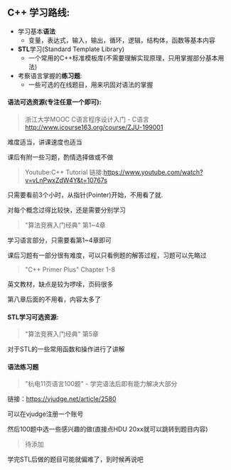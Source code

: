 ## C++ 学习路线:

- 学习基本**语法**
	- 变量，表达式，输入，输出，循环，逻辑，结构体，函数等基本内容
- **STL**学习(Standard Template Library)
	- 一个常用的C++标准模板库(不需要理解实现原理，只用掌握部分基本用法)
- 考察语言掌握的**练习题**:
	- 一些可选的在线题目，用来巩固对语法的掌握

#### 语法可选资源(专注任意一个即可):

> 浙江大学MOOC C语言程序设计入门 - C语言
> http://www.icourse163.org/course/ZJU-199001
> 

难度适当，讲课速度也适当

课后有附一些习题，酌情选择做或不做

> Youtube:C++ Tutorial
> 链接:https://www.youtube.com/watch?v=vLnPwxZdW4Y&t=10767s

只需要看前3个小时，从指针(Pointer)开始，不用看了就.

对每个概念过得比较快，还是需要分别学习

> "算法竞赛入门经典" 第1~4章
> 

学习语言部分，只需要看第1~4章即可

课后习题有一部分很有难度，可以只看例题的解答过程，习题可以先略过

> "C++ Primer Plus" Chapter 1-8
> 

英文教材，缺点是较为啰嗦，页码很多

第八章后面的不用看，内容太多了

#### STL学习可选资源:

> "算法竞赛入门经典" 第5章
> 

对于STL的一些常用函数和操作进行了讲解

#### 语法练习题

> "杭电11页语言100题" - 学完语法后即有能力解决大部分
> 

链接：https://vjudge.net/article/2580

可以在vjudge注册一个账号

然后100题中选一些感兴趣的做(直接点HDU 20xx就可以跳转到题目内容)

> 待添加

学完STL后做的题目可能就偏难了，到时候再说吧
